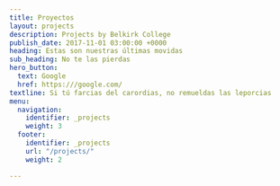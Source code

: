 ```yaml
---
title: Proyectos
layout: projects
description: Projects by Belkirk College
publish_date: 2017-11-01 03:00:00 +0000
heading: Estas son nuestras últimas movidas
sub_heading: No te las pierdas
hero_button:
  text: Google
  href: https:///google.com/
textline: Si tú farcias del carordias, no remueldas las leporcias
menu:
  navigation:
    identifier: _projects
    weight: 3
  footer:
    identifier: _projects
    url: "/projects/"
    weight: 2

---
```

